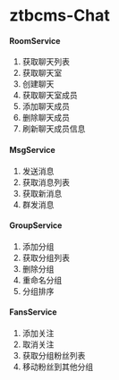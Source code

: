 # ztbcms-Chat

#### RoomService

1. 获取聊天列表
2. 获取聊天室
3. 创建聊天
4. 获取聊天室成员
5. 添加聊天成员
6. 删除聊天成员
7. 刷新聊天成员信息


#### MsgService

1. 发送消息
2. 获取消息列表
3. 获取新消息
4. 群发消息


#### GroupService

1. 添加分组
2. 获取分组列表
3. 删除分组
4. 重命名分组
5. 分组排序


#### FansService

1. 添加关注
2. 取消关注
3. 获取分组粉丝列表
4. 移动粉丝到其他分组

